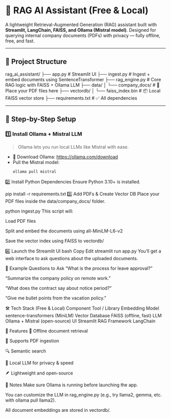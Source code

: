 # 🤖 RAG AI Assistant (Free & Local)

A lightweight Retrieval-Augmented Generation (RAG) assistant built with **Streamlit, LangChain, FAISS, and Ollama (Mistral model)**. Designed for querying internal company documents (PDFs) with privacy — fully offline, free, and fast.

---

## 📁 Project Structure

rag_ai_assistant/
├── app.py # Streamlit UI
├── ingest.py # Ingest + embed documents using SentenceTransformer
├── rag_engine.py # Core RAG logic with FAISS + Ollama LLM
├── data/
│ └── company_docs/ # 📄 Place your PDF files here
├── vectordb/
│ └── faiss_index.bin # 📦 Local FAISS vector store
├── requirements.txt # ✅ All dependencies

---

## 🧠 Step-by-Step Setup

### 1️⃣ Install Ollama + Mistral LLM

> Ollama lets you run local LLMs like Mistral with ease.

- 🔗 Download Ollama: https://ollama.com/download  
- Pull the Mistral model:
  ```bash
  ollama pull mistral
2️⃣ Install Python Dependencies
Ensure Python 3.10+ is installed.


pip install -r requirements.txt
3️⃣ Add PDFs & Create Vector DB
Place your PDF files inside the data/company_docs/ folder.


python ingest.py
This script will:

Load PDF files

Split and embed the documents using all-MiniLM-L6-v2

Save the vector index using FAISS to vectordb/

4️⃣ Launch the Streamlit UI
bash
Copy
Edit
streamlit run app.py
You’ll get a web interface to ask questions about the uploaded documents.

💬 Example Questions to Ask
“What is the process for leave approval?”

“Summarize the company policy on remote work.”

“What does the contract say about notice period?”

“Give me bullet points from the vacation policy.”

🛠️ Tech Stack (Free & Local)
Component	Tool / Library
Embedding Model	sentence-transformers (MiniLM)
Vector Database	FAISS (offline, fast)
LLM	Ollama + Mistral (open-source)
UI	Streamlit
RAG Framework	LangChain

🚀 Features
💾 Offline document retrieval

📄 Supports PDF ingestion

🔍 Semantic search

🧠 Local LLM for privacy & speed

🪶 Lightweight and open-source

📌 Notes
Make sure Ollama is running before launching the app.

You can customize the LLM in rag_engine.py (e.g., try llama2, gemma, etc. with ollama pull llama2).

All document embeddings are stored in vectordb/.

